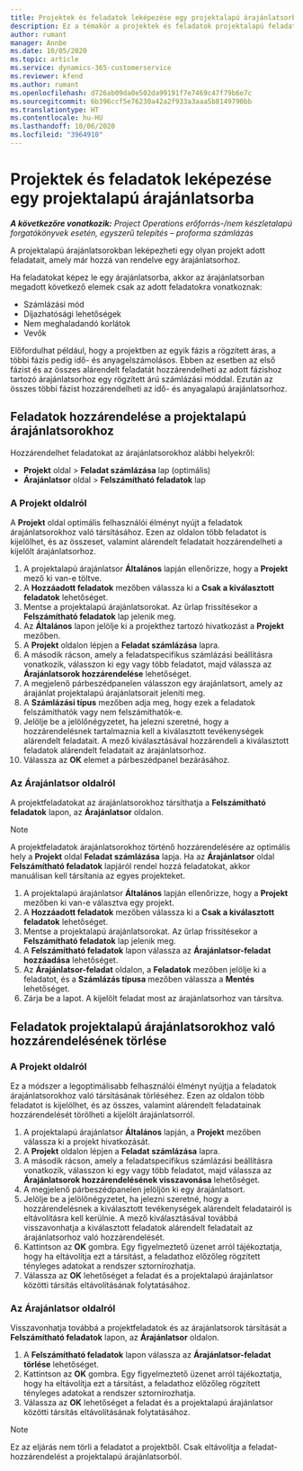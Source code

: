 ```yaml
---
title: Projektek és feladatok leképezése egy projektalapú árajánlatsorba
description: Ez a témakör a projektek és feladatok projektalapú feladatsorra való leképezésével kapcsolatban tartalmaz tájékoztatást.
author: rumant
manager: Annbe
ms.date: 10/05/2020
ms.topic: article
ms.service: dynamics-365-customerservice
ms.reviewer: kfend
ms.author: rumant
ms.openlocfilehash: d726ab09da0e502da99191f7e7469c47f79b6e7c
ms.sourcegitcommit: 6b396ccf5e76230a42a2f933a3aaa5b8149790bb
ms.translationtype: HT
ms.contentlocale: hu-HU
ms.lasthandoff: 10/06/2020
ms.locfileid: "3964910"
---
```

# <a name="map-projects-and-tasks-to-a-project-based-quote-line"></a>Projektek és feladatok leképezése egy projektalapú árajánlatsorba

_**A következőre vonatkozik:** Project Operations erőforrás-/nem készletalapú forgatókönyvek esetén, egyszerű telepítés – proforma számlázás_

A projektalapú árajánlatsorokban leképezheti egy olyan projekt adott feladatait, amely már hozzá van rendelve egy árajánlatsorhoz.

Ha feladatokat képez le egy árajánlatsorba, akkor az árajánlatsorban megadott következő elemek csak az adott feladatokra vonatkoznak:

- Számlázási mód
- Díjazhatósági lehetőségek
- Nem meghaladandó korlátok
- Vevők

Előfordulhat például, hogy a projektben az egyik fázis a rögzített áras, a többi fázis pedig idő- és anyagelszámolásos. Ebben az esetben az első fázist és az összes alárendelt feladatát hozzárendelheti az adott fázishoz tartozó árajánlatsorhoz egy rögzített árú számlázási móddal. Ezután az összes többi fázist hozzárendelheti az idő- és anyagalapú árajánlatsorhoz.

## <a name="associate-tasks-to-project-based-quote-lines"></a>Feladatok hozzárendelése a projektalapú árajánlatsorokhoz

Hozzárendelhet feladatokat az árajánlatsorokhoz alábbi helyekről:

- **Projekt** oldal > **Feladat számlázása** lap (optimális)
- **Árajánlatsor** oldal > **Felszámítható feladatok** lap 

### <a name="from-the-project-page"></a>A Projekt oldalról

A **Projekt** oldal optimális felhasználói élményt nyújt a feladatok árajánlatsorokhoz való társításához. Ezen az oldalon több feladatot is kijelölhet, és az összeset, valamint alárendelt feladatait hozzárendelheti a kijelölt árajánlatsorhoz.

1. A projektalapú árajánlatsor **Általános** lapján ellenőrizze, hogy a **Projekt** mező ki van-e töltve.
2. A **Hozzáadott feladatok** mezőben válassza ki a **Csak a kiválasztott feladatok** lehetőséget.
3. Mentse a projektalapú árajánlatsorokat. Az űrlap frissítésekor a **Felszámítható feladatok** lap jelenik meg.
4. Az **Általános** lapon jelölje ki a projekthez tartozó hivatkozást a **Projekt** mezőben.
5. A **Projekt** oldalon lépjen a **Feladat számlázása** lapra.
6. A második rácson, amely a feladatspecifikus számlázási beállításra vonatkozik, válasszon ki egy vagy több feladatot, majd válassza az **Árajánlatsorok hozzárendelése** lehetőséget.
7. A megjelenő párbeszédpanelen válasszon egy árajánlatsort, amely az árajánlat projektalapú árajánlatsorait jeleníti meg.
8. A **Számlázási típus** mezőben adja meg, hogy ezek a feladatok felszámíthatók vagy nem felszámíthatók-e.
9. Jelölje be a jelölőnégyzetet, ha jelezni szeretné, hogy a hozzárendelésnek tartalmaznia kell a kiválasztott tevékenységek alárendelt feladatait. A mező kiválasztásával hozzárendeli a kiválasztott feladatok alárendelt feladatait az árajánlatsorhoz.
10. Válassza az **OK** elemet a párbeszédpanel bezárásához.

### <a name="from-the-quote-line-page"></a>Az Árajánlatsor oldalról

A projektfeladatokat az árajánlatsorokhoz társíthatja a **Felszámítható feladatok** lapon, az **Árajánlatsor** oldalon.

>[!NOTE]
>A projektfeladatok árajánlatsorokhoz történő hozzárendelésére az optimális hely a **Projekt** oldal **Feladat számlázása** lapja. Ha az **Árajánlatsor** oldal **Felszámítható feladatok** lapjáról rendel hozzá feladatokat, akkor manuálisan kell társítania az egyes projekteket.

1. A projektalapú árajánlatsor **Általános** lapján ellenőrizze, hogy a **Projekt** mezőben ki van-e választva egy projekt.
2. A **Hozzáadott feladatok** mezőben válassza ki a **Csak a kiválasztott feladatok** lehetőséget.
3. Mentse a projektalapú árajánlatsorokat. Az űrlap frissítésekor a **Felszámítható feladatok** lap jelenik meg.
4. A **Felszámítható feladatok** lapon válassza az **Árajánlatsor-feladat hozzáadása** lehetőséget.
5. Az **Árajánlatsor-feladat** oldalon, a **Feladatok** mezőben jelölje ki a feladatot, és a **Számlázás típusa** mezőben válassza a **Mentés** lehetőséget. 
6. Zárja be a lapot. A kijelölt feladat most az árajánlatsorhoz van társítva.

## <a name="disassociate-tasks-from-projectbased-quote-lines"></a>Feladatok projektalapú árajánlatsorokhoz való hozzárendelésének törlése

### <a name="from-the-project-page"></a>A Projekt oldalról

Ez a módszer a legoptimálisabb felhasználói élményt nyújtja a feladatok árajánlatsorokhoz való társításának törléséhez. Ezen az oldalon több feladatot is kijelölhet, és az összes, valamint alárendelt feladatainak hozzárendelését törölheti a kijelölt árajánlatsorról.

1. A projektalapú árajánlatsor **Általános** lapján, a **Projekt** mezőben válassza ki a projekt hivatkozását.
2. A **Projekt** oldalon lépjen a **Feladat számlázása** lapra.
3. A második rácson, amely a feladatspecifikus számlázási beállításra vonatkozik, válasszon ki egy vagy több feladatot, majd válassza az **Árajánlatsorok hozzárendelésének visszavonása** lehetőséget.
4. A megjelenő párbeszédpanelen jelöljön ki egy árajánlatsort.
5. Jelölje be a jelölőnégyzetet, ha jelezni szeretné, hogy a hozzárendelésnek a kiválasztott tevékenységek alárendelt feladatairól is eltávolításra kell kerülnie. A mező kiválasztásával továbbá visszavonhatja a kiválasztott feladatok alárendelt feladatait az árajánlatsorhoz való hozzárendelését.
6. Kattintson az **OK** gombra. Egy figyelmeztető üzenet arról tájékoztatja, hogy ha eltávolítja ezt a társítást, a feladathoz előzőleg rögzített tényleges adatokat a rendszer sztornírozhatja. 
7. Válassza az **OK** lehetőséget a feladat és a projektalapú árajánlatsor közötti társítás eltávolításának folytatásához.

### <a name="from-the-quote-line-page"></a>Az Árajánlatsor oldalról

Visszavonhatja továbbá a projektfeladatok és az árajánlatsorok társítását a **Felszámítható feladatok** lapon, az **Árajánlatsor** oldalon.

1. A **Felszámítható feladatok** lapon válassza az **Árajánlatsor-feladat törlése** lehetőséget.
2. Kattintson az **OK** gombra. Egy figyelmeztető üzenet arról tájékoztatja, hogy ha eltávolítja ezt a társítást, a feladathoz előzőleg rögzített tényleges adatokat a rendszer sztornírozhatja. 
3. Válassza az **OK** lehetőséget a feladat és a projektalapú árajánlatsor közötti társítás eltávolításának folytatásához.

>[!NOTE]
> Ez az eljárás nem törli a feladatot a projektből. Csak eltávolítja a feladat-hozzárendelést a projektalapú árajánlatsorból.
